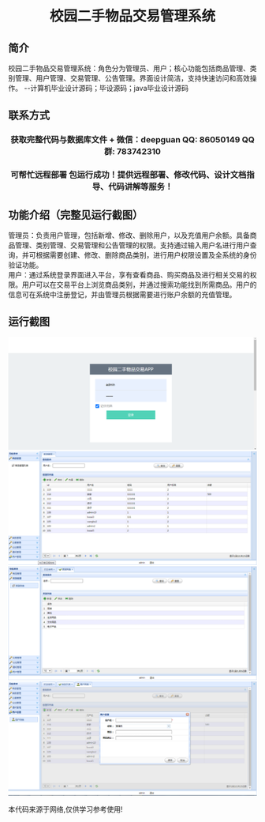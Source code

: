 <p><h1 align="center">校园二手物品交易管理系统</h1></p>

## 简介
校园二手物品交易管理系统：角色分为管理员、用户；核心功能包括商品管理、类别管理、用户管理、交易管理、公告管理。界面设计简洁，支持快速访问和高效操作。    --计算机毕业设计源码；毕设源码；java毕业设计源码


## 联系方式
<p><h3 align="center">获取完整代码与数据库文件 + 微信：deepguan QQ: 86050149 QQ群: 783742310</h3></p>
<p><h3 align="center">可帮忙远程部署 包运行成功！提供远程部署、修改代码、设计文档指导、代码讲解等服务！</h3></p>

## 功能介绍（完整见运行截图）
管理员：负责用户管理，包括新增、修改、删除用户，以及充值用户余额。具备商品管理、类别管理、交易管理和公告管理的权限。支持通过输入用户名进行用户查询，并可根据需要创建、修改、删除商品类别，进行用户权限设置及全系统的身份验证功能。  
用户：通过系统登录界面进入平台，享有查看商品、购买商品及进行相关交易的权限。用户可以在交易平台上浏览商品类别，并通过搜索功能找到所需商品。用户的信息可在系统中注册登记，并由管理员根据需要进行账户余额的充值管理。


## 运行截图
![](imgs/588112-20201122234930858-965651019.png)
![](imgs/588112-20201122234938390-51785347.png)
![](imgs/588112-20201122234945864-400341598.png)
![](imgs/588112-20201122234956737-1224118414.png)

<p>本代码来源于网络,仅供学习参考使用!</p>
